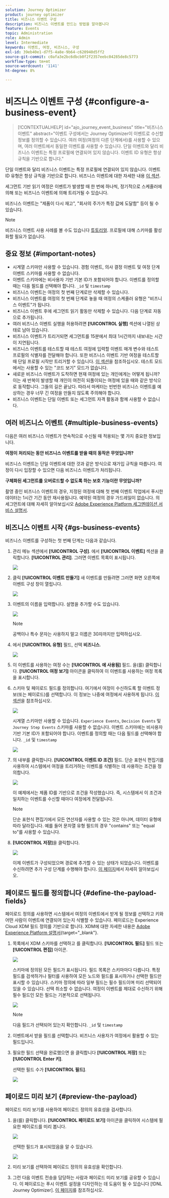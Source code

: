 ```yaml
---
solution: Journey Optimizer
product: journey optimizer
title: 비즈니스 이벤트 구성
description: 비즈니스 이벤트를 만드는 방법을 알아봅니다
feature: Events
topic: Administration
role: Admin
level: Intermediate
keywords: 이벤트, 여정, 비즈니스, 구성
exl-id: 39eb40e1-d7f5-4a8e-9b64-c620940d5ff2
source-git-commit: c0afa3e2bc6dbcb0f2f2357eebc04285de8c5773
workflow-type: tm+mt
source-wordcount: '1141'
ht-degree: 8%

---
```


# 비즈니스 이벤트 구성 {#configure-a-business-event}

>[!CONTEXTUALHELP]
>id="ajo_journey_event_business"
>title="비즈니스 이벤트"
>abstract="이벤트 구성에서는 Journey Optimizer이 이벤트로 수신할 정보를 정의할 수 있습니다. 여러 여정(여정의 다른 단계에서)를 사용할 수 있으며, 여러 이벤트에서 동일한 이벤트를 사용할 수 있습니다. 단일 이벤트와 달리 비즈니스 이벤트는 특정 프로필에 연결되어 있지 않습니다. 이벤트 ID 유형은 항상 규칙을 기반으로 합니다."

단일 이벤트와 달리 비즈니스 이벤트는 특정 프로필에 연결되어 있지 않습니다. 이벤트 ID 유형은 항상 규칙을 기반으로 합니다. 비즈니스 이벤트에 대한 자세한 내용 [이 섹션](../event/about-events.md).

세그먼트 기반 읽기 여정은 이벤트가 발생할 때 한 번에 하나씩, 정기적으로 스케줄러에 의해 또는 비즈니스 이벤트에 의해 트리거될 수 있습니다.

비즈니스 이벤트는 &quot;제품이 다시 재고&quot;, &quot;회사의 주가가 특정 값에 도달함&quot; 등이 될 수 있습니다.

>[!NOTE]
>
>비즈니스 이벤트 사용 사례를 볼 수도 있습니다 [튜토리얼](https://experienceleague.adobe.com/docs/journey-optimizer-learn/tutorials/create-journeys/use-case-business-event.html). 프로필에 대해 스키마를 활성화할 필요가 없습니다.

## 중요 정보 {#important-notes}

* 시계열 스키마만 사용할 수 있습니다. 경험 이벤트, 의사 결정 이벤트 및 여정 단계 이벤트 스키마를 사용할 수 없습니다.
* 이벤트 스키마에는 비사용자 기반 기본 ID가 포함되어야 합니다. 이벤트를 정의할 때는 다음 필드를 선택해야 합니다. `_id` 및 `timestamp`
* 비즈니스 이벤트는 여정의 첫 번째 단계로만 삭제할 수 있습니다.
* 비즈니스 이벤트를 여정의 첫 번째 단계로 놓을 때 여정의 스케줄러 유형은 &quot;비즈니스 이벤트&quot;가 됩니다.
* 비즈니스 이벤트 후에 세그먼트 읽기 활동만 삭제할 수 있습니다. 다음 단계로 자동으로 추가됩니다.
* 여러 비즈니스 이벤트 실행을 허용하려면 **[!UICONTROL 실행]** 섹션에 나열된 상태로 남아 있습니다.
* 비즈니스 이벤트가 트리거되면 세그먼트를 15분에서 최대 1시간까지 내보내는 시간이 지연됩니다.
* 비즈니스 이벤트를 테스트할 때 테스트 여정에 입력할 이벤트 매개 변수와 테스트 프로필의 식별자를 전달해야 합니다. 또한 비즈니스 이벤트 기반 여정을 테스트할 때 단일 프로필 시작만 트리거할 수 있습니다. [이 섹션](../building-journeys/testing-the-journey.md#test-business)을 참조하십시오. 테스트 모드에서는 사용할 수 있는 &quot;코드 보기&quot; 모드가 없습니다.
* 새로운 비즈니스 이벤트가 도착하면 현재 여정에 있는 개인에게는 어떻게 됩니까? 이는 새 반복이 발생할 때 개인이 여전히 되풀이되는 여정에 있을 때와 같은 방식으로 동작합니다. 그들의 길은 끝났다. 따라서 마케터는 빈번한 비즈니스 이벤트를 예상하는 경우 너무 긴 여정을 만들지 않도록 주의해야 합니다.
* 비즈니스 이벤트는 단일 이벤트 또는 세그먼트 자격 활동과 함께 사용할 수 없습니다. 

## 여러 비즈니스 이벤트 {#multiple-business-events}

다음은 여러 비즈니스 이벤트가 연속적으로 수신될 때 적용되는 몇 가지 중요한 정보입니다.

**여정이 처리되는 동안 비즈니스 이벤트를 받을 때의 동작은 무엇입니까?**

비즈니스 이벤트는 단일 이벤트에 대한 것과 같은 방식으로 재가입 규칙을 따릅니다. 여정이 다시 입장할 수 있으면 다음 비즈니스 이벤트가 처리됩니다.

**구체화된 세그먼트를 오버로드할 수 없도록 하는 보호 기능이란 무엇입니까?**

촬영 중인 비즈니스 이벤트의 경우, 지정된 여정에 대해 첫 번째 이벤트 작업에서 푸시한 데이터는 1시간 기간 동안 재사용됩니다. 예약된 여정의 경우 가드레일이 없습니다. 의 세그먼트에 대해 자세히 알아보십시오 [Adobe Experience Platform 세그멘테이션 서비스 설명서](https://experienceleague.adobe.com/docs/experience-platform/segmentation/home.html).

## 비즈니스 이벤트 시작 {#gs-business-events}

비즈니스 이벤트를 구성하는 첫 번째 단계는 다음과 같습니다.

1. 관리 메뉴 섹션에서 **[!UICONTROL 구성]**. 에서  **[!UICONTROL 이벤트]** 섹션을 클릭합니다. **[!UICONTROL 관리]**. 그러면 이벤트 목록이 표시됩니다.

   ![](assets/jo-event1.png)

1. 클릭 **[!UICONTROL 이벤트 만들기]** 새 이벤트를 만들려면 그러면 화면 오른쪽에 이벤트 구성 창이 열립니다.

   ![](assets/jo-event2.png)

1. 이벤트의 이름을 입력합니다. 설명을 추가할 수도 있습니다.

   ![](assets/jo-event3-business.png)

   >[!NOTE]
   >
   >공백이나 특수 문자는 사용하지 말고 이름은 30자까지만 입력하십시오.

1. 에서 **[!UICONTROL 유형]** 필드, 선택 **비즈니스**.

   ![](assets/jo-event3bis-business.png)

1. 이 이벤트를 사용하는 여정 수는 **[!UICONTROL 에 사용됨]** 필드. 을(를) 클릭합니다. **[!UICONTROL 여정 보기]** 아이콘을 클릭하여 이 이벤트를 사용하는 여정 목록을 표시합니다.

1. 스키마 및 페이로드 필드를 정의합니다. 여기에서 여정이 수신하도록 할 이벤트 정보(또는 페이로드)를 선택합니다. 이 정보는 나중에 여정에서 사용하게 됩니다. [이 섹션](../event/about-creating-business.md#define-the-payload-fields)을 참조하십시오.

   ![](assets/jo-event5-business.png)

   시계열 스키마만 사용할 수 있습니다. `Experience Events`, `Decision Events` 및 `Journey Step Events` 스키마를 사용할 수 없습니다. 이벤트 스키마에는 비사용자 기반 기본 ID가 포함되어야 합니다. 이벤트를 정의할 때는 다음 필드를 선택해야 합니다. `_id` 및 `timestamp`

   ![](assets/test-profiles-4.png)

1. 의 내부를 클릭합니다. **[!UICONTROL 이벤트 ID 조건]** 필드. 단순 표현식 편집기를 사용하여 시스템에서 여정을 트리거하는 이벤트를 식별하는 데 사용하는 조건을 정의합니다.

   ![](assets/jo-event6-business.png)

   이 예제에서는 제품 ID를 기반으로 조건을 작성했습니다. 즉, 시스템에서 이 조건과 일치하는 이벤트를 수신할 때마다 여정에게 전달됩니다.

   >[!NOTE]
   >
   >단순 표현식 편집기에서 모든 연산자를 사용할 수 있는 것은 아니며, 데이터 유형에 따라 달라집니다. 예를 들어 문자열 유형 필드의 경우 &quot;contains&quot; 또는 &quot;equal to&quot;를 사용할 수 있습니다.

1. **[!UICONTROL 저장]**&#x200B;을 클릭합니다.

   ![](assets/journey7-business.png)

   이제 이벤트가 구성되었으며 경로에 추가할 수 있는 상태가 되었습니다. 이벤트를 수신하려면 추가 구성 단계를 수행해야 합니다. [이 페이지](../event/additional-steps-to-send-events-to-journey.md)에서 자세히 알아보십시오.

## 페이로드 필드를 정의합니다 {#define-the-payload-fields}

페이로드 정의를 사용하면 시스템에서 여정의 이벤트에서 받게 될 정보를 선택하고 키와 어떤 사람이 이벤트에 연결되어 있는지 식별할 수 있습니다. 페이로드는 Experience Cloud XDM 필드 정의를 기반으로 합니다. XDM에 대한 자세한 내용은 [Adobe Experience Platform 설명서](https://experienceleague.adobe.com/docs/experience-platform/xdm/home.html?lang=ko-KR){target="_blank"}.

1. 목록에서 XDM 스키마를 선택하고 를 클릭합니다. **[!UICONTROL 필드]** 필드 또는 **[!UICONTROL 편집]** 아이콘.

   ![](assets/journey8-business.png)

   스키마에 정의된 모든 필드가 표시됩니다. 필드 목록은 스키마마다 다릅니다. 특정 필드를 검색하거나 필터를 사용하여 모든 노드와 필드를 표시하거나 선택한 필드만 표시할 수 있습니다. 스키마 정의에 따라 일부 필드는 필수 필드이며 미리 선택되어 있을 수 있습니다. 선택 취소할 수 없습니다. 여정이 이벤트를 제대로 수신하기 위해 필수 필드인 모든 필드는 기본적으로 선택됩니다.

   ![](assets/journey9-business.png)

   >[!NOTE]
   >
   > 다음 필드가 선택되어 있는지 확인합니다. `_id` 및 `timestamp`

1. 이벤트에서 받을 필드를 선택합니다. 비즈니스 사용자가 여정에서 활용할 수 있는 필드입니다.

1. 필요한 필드 선택을 완료했으면 을 클릭합니다 **[!UICONTROL 저장]** 또는 **[!UICONTROL Enter 키]**.

   선택한 필드 수가 **[!UICONTROL 필드]**.

   ![](assets/journey12-business.png)

## 페이로드 미리 보기 {#preview-the-payload}

페이로드 미리 보기를 사용하여 페이로드 정의의 유효성을 검사합니다.

1. 을(를) 클릭합니다. **[!UICONTROL 페이로드 보기]** 아이콘을 클릭하여 시스템에 필요한 페이로드를 미리 봅니다.

   ![](assets/journey13-business.png)

   선택한 필드가 표시되었음을 알 수 있습니다.

   ![](assets/journey14-business.png)

1. 미리 보기를 선택하여 페이로드 정의의 유효성을 확인합니다.

1. 그런 다음 이벤트 전송을 담당하는 사람과 페이로드 미리 보기를 공유할 수 있습니다. 이 페이로드는 푸시 이벤트 설정을 디자인하는 데 도움이 될 수 있습니다 [!DNL Journey Optimizer]. [이 페이지](../event/additional-steps-to-send-events-to-journey.md)를 참조하십시오.
